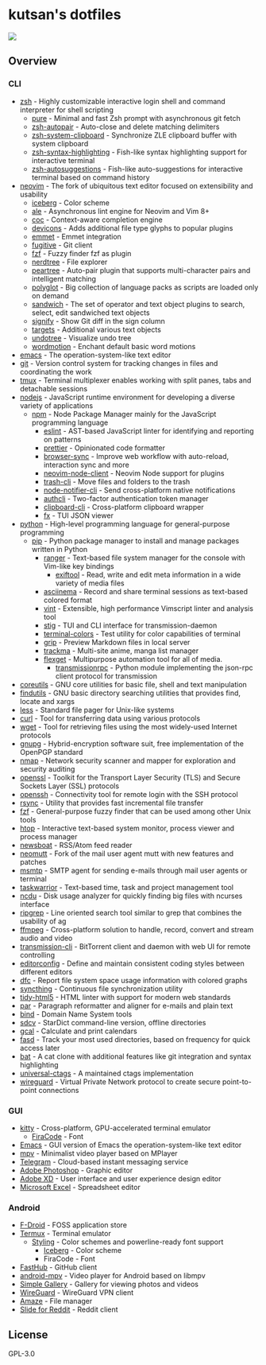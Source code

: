 # kutsan's dotfiles

![](https://i.imgur.com/cjUnlYR.png)

## Overview

### CLI

- [zsh](https://github.com/zsh-users/zsh) - Highly customizable interactive login shell and command interpreter for shell scripting
	- [pure](https://github.com/sindresorhus/pure) - Minimal and fast Zsh prompt with asynchronous git fetch
	- [zsh-autopair](https://github.com/hlissner/zsh-autopair) - Auto-close and delete matching delimiters
	- [zsh-system-clipboard](https://github.com/kutsan/zsh-system-clipboard) - Synchronize ZLE clipboard buffer with system clipboard
	- [zsh-syntax-highlighting](https://github.com/zsh-users/zsh-syntax-highlighting) - Fish-like syntax highlighting support for interactive terminal
	- [zsh-autosuggestions](https://github.com/zsh-users/zsh-autosuggestions) - Fish-like auto-suggestions for interactive terminal based on command history
- [neovim](https://github.com/neovim/neovim) - The fork of ubiquitous text editor focused on extensibility and usability
	- [iceberg](https://github.com/cocopon/iceberg.vim) - Color scheme
	- [ale](https://github.com/w0rp/ale) - Asynchronous lint engine for Neovim and Vim 8+
	- [coc](https://github.com/neoclide/coc.nvim) - Context-aware completion engine
	- [devicons](https://github.com/kutsan/vim-devicons) - Adds additional file type glyphs to popular plugins
	- [emmet](https://github.com/mattn/emmet-vim) - Emmet integration
	- [fugitive](https://github.com/tpope/vim-fugitive) - Git client
	- [fzf](https://github.com/junegunn/fzf.vim) - Fuzzy finder fzf as plugin
	- [nerdtree](https://github.com/scrooloose/nerdtree) - File explorer
	- [peartree](https://github.com/tmsvg/pear-tree) - Auto-pair plugin that supports multi-character pairs and intelligent matching
	- [polyglot](https://github.com/sheerun/vim-polyglot) - Big collection of language packs as scripts are loaded only on demand
	- [sandwich](https://github.com/machakann/vim-sandwich) - The set of operator and text object plugins to search, select, edit sandwiched text objects
	- [signify](https://github.com/mhinz/vim-signify) - Show Git diff in the sign column
	- [targets](https://github.com/wellle/targets.vim) - Additional various text objects
	- [undotree](https://github.com/mbbill/undotree) - Visualize undo tree
	- [wordmotion](https://github.com/chaoren/vim-wordmotion) - Enchant default basic word motions
- [emacs](https://www.gnu.org/software/emacs) - The operation-system-like text editor
- [git](https://git-scm.com) - Version control system for tracking changes in files and coordinating the work
- [tmux](https://github.com/tmux/tmux) - Terminal multiplexer enables working with split panes, tabs and detachable sessions
- [nodejs](https://nodejs.org) - JavaScript runtime environment for developing a diverse variety of applications
	- [npm](https://www.npmjs.com) - Node Package Manager mainly for the JavaScript programming language
		- [eslint](https://github.com/eslint/eslint) - AST-based JavaScript linter for identifying and reporting on patterns
		- [prettier](https://github.com/prettier/prettier) - Opinionated code formatter
		- [browser-sync](https://github.com/BrowserSync/browser-sync) - Improve web workflow with auto-reload, interaction sync and more
		- [neovim-node-client](https://github.com/neovim/node-client) - Neovim Node support for plugins
		- [trash-cli](https://github.com/sindresorhus/trash-cli) - Move files and folders to the trash
		- [node-notifier-cli](https://github.com/mikaelbr/node-notifier-cli) - Send cross-platform native notifications
		- [authcli](https://github.com/sam3d/auth) - Two-factor authentication token manager
		- [clipboard-cli](https://github.com/sindresorhus/clipboard-cli) - Cross-platform clipboard wrapper
		- [fx](https://github.com/antonmedv/fx) - TUI JSON viewer
- [python](https://www.python.org) - High-level programming language for general-purpose programming
	- [pip](https://pypi.org) - Python package manager to install and manage packages written in Python
		- [ranger](https://github.com/ranger/ranger) - Text-based file system manager for the console with Vim-like key bindings
			- [exiftool](http://www.sno.phy.queensu.ca/~phil/exiftool) - Read, write and edit meta information in a wide variety of media files
		- [asciinema](https://github.com/asciinema/asciinema) - Record and share terminal sessions as text-based colored format
		- [vint](https://github.com/Kuniwak/vint) - Extensible, high performance Vimscript linter and analysis tool
		- [stig](https://github.com/rndusr/stig) - TUI and CLI interface for transmission-daemon
		- [terminal-colors](https://github.com/eikenb/terminal-colors) - Test utility for color capabilities of terminal
		- [grip](https://github.com/joeyespo/grip) - Preview Markdown files in local server
		- [trackma](https://github.com/z411/trackma) - Multi-site anime, manga list manager
		- [flexget](https://github.com/Flexget/Flexget) - Multipurpose automation tool for all of media.
			- [transmissionrpc](https://pypi.org/project/transmissionrpc) - Python module implementing the json-rpc client protocol for transmission
- [coreutils](https://www.gnu.org/software/coreutils/coreutils.html) - GNU core utilities for basic file, shell and text manipulation
- [findutils](https://www.gnu.org/software/findutils) - GNU basic directory searching utilities that provides find, locate and xargs
- [less](http://www.greenwoodsoftware.com/less) - Standard file pager for Unix-like systems
- [curl](https://github.com/curl/curl) - Tool for transferring data using various protocols
- [wget](https://www.gnu.org/software/wget) - Tool for retrieving files using the most widely-used Internet protocols
- [gnupg](https://www.gnupg.org) - Hybrid-encryption software suit, free implementation of the OpenPGP standard
- [nmap](https://github.com/nmap/nmap) - Network security scanner and mapper for exploration and security auditing
- [openssl](https://github.com/openssl/openssl) - Toolkit for the Transport Layer Security (TLS) and Secure Sockets Layer (SSL) protocols
- [openssh](https://www.openssh.com) - Connectivity tool for remote login with the SSH protocol
- [rsync](https://rsync.samba.org) - Utility that provides fast incremental file transfer
- [fzf](https://github.com/junegunn/fzf) - General-purpose fuzzy finder that can be used among other Unix tools
- [htop](https://github.com/hishamhm/htop) - Interactive text-based system monitor, process viewer and process manager
- [newsboat](https://github.com/newsboat/newsboat) - RSS/Atom feed reader
- [neomutt](https://github.com/neomutt/neomutt) - Fork of the mail user agent mutt with new features and patches
- [msmtp](http://msmtp.sourceforge.net) - SMTP agent for sending e-mails through mail user agents or terminal
- [taskwarrior](https://github.com/GothenburgBitFactory/taskwarrior) - Text-based time, task and project management tool
- [ncdu](https://dev.yorhel.nl/ncdu) - Disk usage analyzer for quickly finding big files with ncurses interface
- [ripgrep](https://github.com/BurntSushi/ripgrep) - Line oriented search tool similar to grep that combines the usability of ag
- [ffmpeg](https://github.com/FFmpeg/FFmpeg) - Cross-platform solution to handle, record, convert and stream audio and video
- [transmission-cli](https://github.com/transmission/transmission) - BitTorrent client and daemon with web UI for remote controlling
- [editorconfig](https://github.com/editorconfig/editorconfig-core-c) - Define and maintain consistent coding styles between different editors
- [dfc](https://github.com/Rolinh/dfc) - Report file system space usage information with colored graphs
- [syncthing](https://github.com/syncthing/syncthing) - Continuous file synchronization utility
- [tidy-html5](https://github.com/htacg/tidy-html5) - HTML linter with support for modern web standards
- [par](https://github.com/sergi/par) - Paragraph reformatter and aligner for e-mails and plain text
- [bind](https://source.isc.org/cgi-bin/gitweb.cgi) - Domain Name System tools
- [sdcv](https://github.com/Dushistov/sdcv) - StarDict command-line version, offline directories
- [gcal](https://www.gnu.org/software/gcal) - Calculate and print calendars
- [fasd](https://github.com/clvv/fasd) - Track your most used directories, based on frequency for quick access later
- [bat](https://github.com/sharkdp/bat) - A cat clone with additional features like git integration and syntax highlighting
- [universal-ctags](https://github.com/universal-ctags/ctags) - A maintained ctags implementation
- [wireguard](https://github.com/WireGuard/wireguard-go) - Virtual Private Network protocol to create secure point-to-point connections

### GUI

- [kitty](https://github.com/kovidgoyal/kitty) - Cross-platform, GPU-accelerated terminal emulator
	- [FiraCode](https://github.com/ryanoasis/nerd-fonts) - Font
- [Emacs](https://www.gnu.org/software/emacs) - GUI version of Emacs the operation-system-like text editor
- [mpv](https://github.com/mpv-player/mpv) - Minimalist video player based on MPlayer
- [Telegram](https://telegram.org) - Cloud-based instant messaging service
- [Adobe Photoshop](https://www.adobe.com/products/photoshop.html) - Graphic editor
- [Adobe XD](https://www.adobe.com/products/xd.html) - User interface and user experience design editor
- [Microsoft Excel](https://products.office.com/en/excel) - Spreadsheet editor

### Android

- [F-Droid](https://github.com/f-droid/fdroidclient) - FOSS application store
- [Termux](https://github.com/termux/termux-app) - Terminal emulator
	- [Styling](https://github.com/termux/termux-styling) - Color schemes and powerline-ready font support
		- [Iceberg](https://github.com/kutsan/dotfiles/blob/master/.termux/colors.properties) - Color scheme
		- FiraCode - Font
- [FastHub](https://github.com/k0shk0sh/FastHub) - GitHub client
- [android-mpv](https://github.com/mpv-android/mpv-android) - Video player for Android based on libmpv
- [Simple Gallery](https://github.com/SimpleMobileTools/Simple-Gallery) - Gallery for viewing photos and videos
- [WireGuard](https://github.com/WireGuard/wireguard-android) - WireGuard VPN client
- [Amaze](https://github.com/TeamAmaze/AmazeFileManager) - File manager
- [Slide for Reddit](https://github.com/ccrama/Slide) - Reddit client

## License

GPL-3.0
